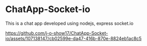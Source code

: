 # ChatApp-Socket-io
This is a chat app developed using nodejs, express socket.io


https://github.com/j-o-show17/ChatApp-Socket-io/assets/107138147/cb02599e-da47-416b-870e-8824eb1ac8c5

